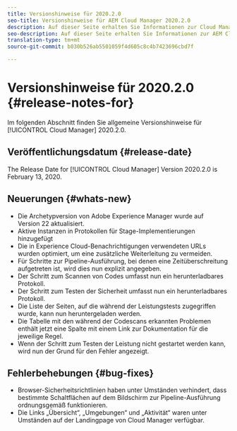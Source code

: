 ```yaml
---
title: Versionshinweise für 2020.2.0
seo-title: Versionshinweise für AEM Cloud Manager 2020.2.0
description: Auf dieser Seite erhalten Sie Informationen zur Cloud Manager-Version 2020.2.0.
seo-description: Auf dieser Seite erhalten Sie Informationen zur AEM Cloud Manager-Version 2020.2.0.
translation-type: tm+mt
source-git-commit: b030b526ab5501059f4d605c8c4b7423696cbd7f

---
```


# Versionshinweise für 2020.2.0 {#release-notes-for}

Im folgenden Abschnitt finden Sie allgemeine Versionshinweise für [!UICONTROL Cloud Manager] 2020.2.0.

## Veröffentlichungsdatum {#release-date}

The Release Date for [!UICONTROL Cloud Manager] Version 2020.2.0 is February 13, 2020.

## Neuerungen {#whats-new}

* Die Archetypversion von Adobe Experience Manager wurde auf Version 22 aktualisiert.
* Aktive Instanzen in Protokollen für Stage-Implementierungen hinzugefügt
* Die in Experience Cloud-Benachrichtigungen verwendeten URLs wurden optimiert, um eine zusätzliche Weiterleitung zu vermeiden.
* Für Schritte zur Pipeline-Ausführung, bei denen eine Zeitüberschreitung aufgetreten ist, wird dies nun explizit angegeben.
* Der Schritt zum Scannen von Codes umfasst nun ein herunterladbares Protokoll.
* Der Schritt zum Testen der Sicherheit umfasst nun ein herunterladbares Protokoll.
* Die Liste der Seiten, auf die während der Leistungstests zugegriffen wurde, kann nun heruntergeladen werden.
* Die Tabelle mit den während der Codescans erkannten Problemen enthält jetzt eine Spalte mit einem Link zur Dokumentation für die jeweilige Regel.
* Wenn der Schritt zum Testen der Leistung nicht gestartet werden kann, wird nun der Grund für den Fehler angezeigt.

## Fehlerbehebungen {#bug-fixes}

* Browser-Sicherheitsrichtlinien haben unter Umständen verhindert, dass bestimmte Schaltflächen auf dem Bildschirm zur Pipeline-Ausführung ordnungsgemäß funktionieren.
* Die Links „Übersicht“, „Umgebungen“ und „Aktivität“ waren unter Umständen auf der Landingpage von Cloud Manager verfügbar.
